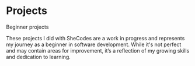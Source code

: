 # Projects
Beginner projects

These projects I did with SheCodes are a work in progress and represents my journey as a beginner in software development. While it's not perfect and may contain areas for improvement, it’s a reflection of my growing skills and dedication to learning.
